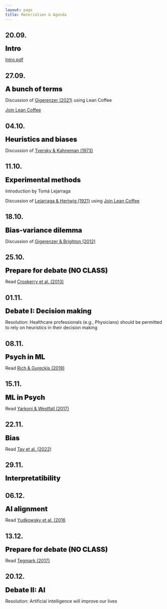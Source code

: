 ```yaml
---
layout: page
title: Materialien & Agenda
---
```


<link rel="stylesheet" href="https://cdnjs.cloudflare.com/ajax/libs/font-awesome/4.7.0/css/font-awesome.min.css">

<style>
e {
  font-size: 1.5em;
  font-weight: 900;
}
</style>


## 20.09.

<e>Intro</e>

<a href="https://dwulff.github.io/DI_2022Autumn/assets/key/Intro.pdf">Intro.pdf</a>

## 27.09.

<e>A bunch of terms</e>

Discussion of <a href="https://dwulff.github.io/DI_2022Autumn/assets/pdf/Gigerenzer2021.pdf">Gigerenzer (2021)</a> using Lean Coffee

<a href="https://www.leancoffeetable.com/TaskBoard/View/b375e780-9113-481b-90d5-09842550dd3a?guest=true">Join Lean Coffee</a>

## 04.10.

<e>Heuristics and biases</e>

Discussion of <a href="https://dwulff.github.io/DI_2022Autumn/assets/pdf/Tversky&Kahneman1973Heuristics&Biases.pdf">Tversky & Kahneman (1973)</a>

## 11.10.

<e>Experimental methods</e>

Introduction by Tomá Lejarraga

Discussion of <a href="https://dwulff.github.io/DI_2022Autumn/assets/pdf/LejarragaHertwig2021.pdf">Lejarraga & Hertwig (1921)</a> using <a href="https://www.leancoffeetable.com/TaskBoard/View/b375e780-9113-481b-90d5-09842550dd3a?guest=true">Join Lean Coffee</a>

## 18.10.

<e>Bias-variance dilemma</e>

Discussion of <a href="https://dwulff.github.io/DI_2022Autumn/assets/pdf/GigerenzerBrighton2012.pdf">Gigerenzer & Brighton (2012)</a>

## 25.10.

<e>Prepare for debate (NO CLASS)</e>

Read <a href="https://dwulff.github.io/DI_2022Autumn/assets/pdf/CroskerryEtAl2013.pdf">Croskerry et al. (2013)</a>

## 01.11.

<e>Debate I: Decision making</e>

Resolution: Healthcare professionals (e.g., Physicians) should be permitted to rely on heuristics in their decision making

## 08.11.

<e>Psych in ML</e>

Read <a href="https://dwulff.github.io/DI_2022Autumn/assets/pdf/RichGureckis2019.pdf">Rich & Gureckis (2019)</a>

## 15.11.

<e>ML in Psych</e>

Read <a href="https://dwulff.github.io/DI_2022Autumn/assets/pdf/YarkoniWestfall2017.pdf">Yarkoni & Westfall (2017)</a>

## 22.11.

<e>Bias</e>

Read <a href="https://dwulff.github.io/DI_2022Autumn/assets/pdf/TayEtAl2022.pdf">Tay et al. (2022)</a>

## 29.11.

<e>Interpretatibility</e>

<!---
Read <a href="https://dwulff.github.io/DI_2022Autumn/assets/pdf/TayEtAl2022.pdf">Tay et al. (2022)</a>
--->

## 06.12.

<e>AI alignment</e>

Read <a href="https://dwulff.github.io/DI_2022Autumn/assets/pdf/Yudkowsky2016.pdf">Yudkowsky et al. (2016</a>

## 13.12.

<e>Prepare for debate (NO CLASS)</e>

Read <a href="https://dwulff.github.io/DI_2022Autumn/assets/pdf/Tegmark2017Omegas.pdf">Tegmark (2017)</a>

## 20.12.

<e>Debate II: AI</e>

Resolution: Artificial intelligence will improve our lives

<!---
## 21.09.

<e>Intro</e>

- Presentation: <a href="https://dwulff.github.io/DI_2022Autumn/assets/key/Intro.pdf">Intro.pdf</a>

<hr>
<i>Heuristiken</i>

## 28.09.

<e>Die Anfänge</e>

<a href="https://dwulff.github.io/Rationality_2021Autumn/assets/pdf/Pascal_Wager.pdf">Pascal</a>,
<a href="https://dwulff.github.io/Rationality_2021Autumn/assets/pdf/Bernoulli_1954_Exposition of a new theory on the measurement of risk.pdf">Bernoulli</a>

1. Was ist das St. Petersburg paradox und wie löst es Bernoulli? Erläutere u.a. anhand der Abbildung in §6 und den Formeln in §17ff.
2. Wie sind nach Pascal und Bernoulli gute Entscheidungen zu treffen? Worin sind sie sich einig, worin unterscheiden Sie sich. Erläutere mittels Textstellen.  

## 05.10.

<e>Heuristics & Biases</e>

<a href="https://dwulff.github.io/Rationality_2021Autumn/assets/pdf/Tversky&Kahneman1973Heuristics&Biases.pdf">Tversky & Kahneman 1973</a>,
<a href="https://dwulff.github.io/Rationality_2021Autumn/assets/pdf/TverskyKahnemanFramingDecisions1986.pdf">Tversky & Kahneman 1986</a>

1. Welches sind Eurer Ansicht nach die 3 überzeugensten Verletzungen von Rationalität? Trefft eine Auswahl und begründet diese.
2. Was ist der axiomatische Ansatz den Kahneman und Tversky eingangs erwähnen? Welche Annahmen (Axiome) werden gemacht? Externe Recherche nötig.

## 12.10.

<e>-Kein Seminar-</e>

## 19.10.

<e>Fast and frugal heuristics</e>

<a href="https://dwulff.github.io/Rationality_2021Autumn/assets/pdf/GigerenzerBrighton2009HomoHeuristicus.pdf">Gigerenzer & Brighton 2009</a>

1. Was ist das Bias-Variance-dilemma? Welche Bedeutung hat es für Heuristiken und für Statistik im Allgemeinen. Externe Recherche erwartet.
2. Wie definieren Gigerenzer und Brighton Heuristiken, unter welchen Bedingungen funktionieren sie gut? Beantworte unter Verwendung von ein bis zwei Beispielen.

## 26.10.

<e>Debiasing versus bias bias</e>

<a href="https://dwulff.github.io/Rationality_2021Autumn/assets/pdf/CroskerryEtAl2013.pdf">Croskerry et al. 2013</a>,
<a href="https://dwulff.github.io/Rationality_2021Autumn/assets/pdf/Gigerenzer2018.pdf">Gigerenzer 2018</a>

1. Was sind cognitive biases und wodurch entstehen sie? Erläutere an Beispielen aus Croskerry et al.
2. Was ist der bias-bias und wodurch ist er entstanden? Erläutere an Beispielen.

## 02.11.

<e>Q&A</e>

## 09.11.

<e>-Kein Seminar-</e>

## 16.11.

<e>Debatte I: Heuristiken</e>

Resolution: ÄrztInnen sollten sich mehr auf ihre Intuition (Heuristiken) verlassen dürfen.<br>

Affirmative: Gruppe 1<br>
Negative: Gruppe 2<br>

<hr>
<i>AI</i>

## 23.11.

<e>Algorithms to live by</e>

<a href="https://dwulff.github.io/Rationality_2021Autumn/assets/pdf/Algorithms_intro.pdf">Christian & Griffith (2016, Intro)</a>,
<a href="https://dwulff.github.io/Rationality_2021Autumn/assets/pdf/Algorithms_Explore.pdf">Christian & Griffith (2016, Ch. 2)</a>

1. Was ist das explore-exploit-dilemma (EED) und in welchen Situationen, artifiziell und real, tritt es auf? Bringe Beispiele aus dem Text und darüber hinaus.  
2. Welche Lösungen/Strategien für das EED existieren und können sie unsere Entscheidungen im realen Leben verbessern? Unter welchen Bedingungen ja, unter welchen nicht?

## 30.11.

<e>-Kein Seminar-</e>

## 07.12.

<e>Goals</e>

<a href="https://dwulff.github.io/Rationality_2021Autumn/assets/pdf/Tegmark20217Omegas.pdf">Tegmark (2017, Ch. 1)</a>,
<a href="https://dwulff.github.io/Rationality_2021Autumn/assets/pdf/Tegmark2017Goals.pdf">Tegmark (2017, Ch. 7)</a>


1. Was sind (gute) Ziele? Wie können wir gute Ziele identifizieren?
2. Was ist das "goal-alignment-problem" und wie kann es schief gehen?

## 14.12.

<e>AI safety & Q&A</e>

<a href="https://arxiv.org/pdf/1606.06565.pdf%20http://arxiv.org/abs/1606.06565.pdf">Amodei et al. (2016)</a>,

## 21.12.

<e>Debatte II: AI</e>

Resolution: <a href="https://content.sciendo.com/configurable/contentpage/journals$002fjagi$002f5$002f1$002farticle-p1.xml"><b>AGI (artificial general intelligence)</b></a> wird unser Leben verbessern.<br>

Affirmative: Gruppe 2<br>
Negative: Gruppe 1



<e>Algorithms to live by</e>

1. Was ist das explore-exploit-dilemma (EED) und in welchen Situationen, artifiziell und real, tritt es auf? Bringe Beispiele aus dem Text und darüber hinaus.  
2. Welche Lösungen/Strategien für das EED existieren?
3. Können die Lösungen/Strategien für das EED unsere Entscheidungen im realen Leben verbessern? Unter welchen Bedingungen ja, unter welchen nicht?

<e>Ziele</e>

1. Was sind Ziele?
2. Was sind gute Ziele? Wie können wir gute Ziele identifizieren?
3. Was ist das "goal-alignment-problem" und wie kann es schief gehen?


<e>AI safety</e>

1. Was ist Reward Hacking und wie kann es vermeiden werden?
2. Was ist Safe Exploration und wie kann es ermöglicht werden?
3. Was ist Robustness to Distributional Change und wie kann es ermöglicht werden?



<e>Debatte II: AI safety</e>

Resolution: <a href="https://content.sciendo.com/configurable/contentpage/journals$002fjagi$002f5$002f1$002farticle-p1.xml"><b>AGI (artificial general intelligence)</b></a> wird unser Leben verbessern.<br>

Affirmative: Gruppe 3<br>
Negative: Gruppe 1<br>
Judges: Gruppe 2

<e>Business</e>

1. Was ist System 1, was ist System 2, was ist Nudging und was der Zusammenhang? Externe Recherche nötig.
2. Beschreibe und evaluiere die Vorschläge von Beshears und Gino. Führen Sie Eurer Meinung nach zu besseren Entscheidungen, warum ja, warum nein?
3. Beschreibe und evaluiere die Vorschläge von Snoweden und Boon. Führen Sie Eurer Meinung nach zu besseren Entscheidungen, warum ja, warum nein?



<e>Zufall</e>

1. Welche Implikationen haben Zufallserklärungen für Wirtschaft und Forschung?
2. Welche drei Zufalls-Mechanismen sind am interessantesten? Erläutere.
3. Welche drei empirischen Befunde werden am überzeugendsten durch Zufall erklärt? Erläutere.


<e>Daten</e>

1. tba
2. tba
3. tba



<e>Debatte III: Es gibt gute Entscheidungen.</e>

Affirmative: Gruppe 2<br>
Negative: Gruppe 3<br>
Judges: Gruppe 1

--->
